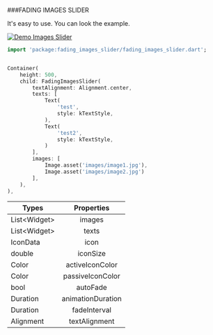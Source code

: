###FADING IMAGES SLIDER

It's easy to use. You can look the example.

[![Demo Images Slider](https://j.gifs.com/Qn3KxY.gif)](https://www.youtube.com/watch?v=SkP5dmfp3yE)

```dart
import 'package:fading_images_slider/fading_images_slider.dart';


Container(
    height: 500,
    child: FadingImagesSlider(
        textAlignment: Alignment.center,
        texts: [
            Text(
                'test',
                style: kTextStyle,
            ),
            Text(
                'test2',
                style: kTextStyle,
            )
        ],
        images: [
            Image.asset('images/image1.jpg'),
            Image.asset('images/image2.jpg')
        ],
    ),
),

```

| Types | Properties | 
| --- |:---:| 
| List\<Widget> | images
| List\<Widget> | texts
| IconData | icon
| double | iconSize
| Color | activeIconColor
| Color | passiveIconColor
| bool | autoFade
| Duration | animationDuration
| Duration | fadeInterval
| Alignment | textAlignment
